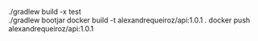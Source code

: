 ./gradlew build -x test  
./gradlew bootjar
docker build -t alexandrequeiroz/api:1.0.1 . 
docker push alexandrequeiroz/api:1.0.1  